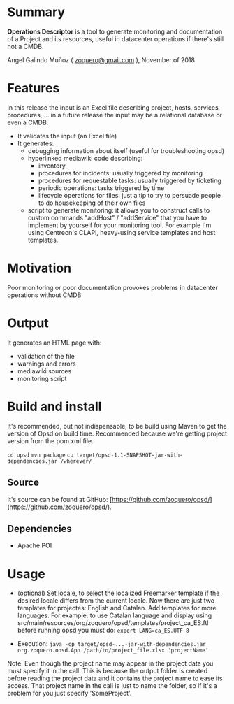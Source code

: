 # Summary

**Operations Descriptor** is a tool to generate monitoring and documentation of a Project and its resources, useful in datacenter operations if there's still not a CMDB.

Angel Galindo Muñoz ( zoquero@gmail.com ), November of 2018

# Features

In this release the input is an Excel file describing project, hosts, services, procedures, ... in a future release the input may be a relational database or even a CMDB.

* It validates the input (an Excel file)
* It generates:
    * debugging information about itself (useful for troubleshooting opsd)
    * hyperlinked mediawiki code describing:
        * inventory
        * procedures for incidents: usually triggered by monitoring
        * procedures for requestable tasks: usually triggered by ticketing
        * periodic operations: tasks triggered by time
        * lifecycle operations for files: just a tip to try to persuade people to do housekeeping of their own files
    * script to generate monitoring: it allows you to construct calls to custom commands "addHost" / "addService" that you have to implement by yourself for your monitoring tool. For example I'm using Centreon's CLAPI, heavy-using service templates and host templates.

# Motivation

Poor monitoring or poor documentation provokes problems in datacenter operations without CMDB

# Output

It generates an HTML page with:

* validation of the file
* warnings and errors
* mediawiki sources
* monitoring script

# Build and install

It's recommended, but not indispensable, to be build using Maven to get the version of Opsd on build time. Recommended because we're getting project version from the pom.xml file.

`cd opsd`
`mvn package`
`cp target/opsd-1.1-SNAPSHOT-jar-with-dependencies.jar /wherever/`

## Source
It's source can be found at GitHub: [https://github.com/zoquero/opsd/](https://github.com/zoquero/opsd/).

## Dependencies

* Apache POI

# Usage

* (optional) Set locale, to select the localized Freemarker template if the desired locale differs from the current locale. Now there are just two templates for projectes: English and Catalan. Add templates for more languages. For example: to use Catalan language and display using src/main/resources/org/zoquero/opsd/templates/project_ca_ES.ftl before running opsd you must do:
`export LANG=ca_ES.UTF-8`

* Execution:
`java -cp target/opsd-...-jar-with-dependencies.jar org.zoquero.opsd.App /path/to/project_file.xlsx 'projectName'`

Note: Even though the project name may appear in the project data you must specify it in the call. This is because the output folder is created before reading the project data and it contains the project name to ease its access. That project name in the call is just to name the folder, so if it's a problem for you just specify 'SomeProject'.
